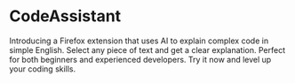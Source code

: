 # CodeAssistant
Introducing a Firefox extension that uses AI to explain complex code in simple English. Select any piece of text and get a clear explanation. Perfect for both beginners and experienced developers. Try it now and level up your coding skills.
